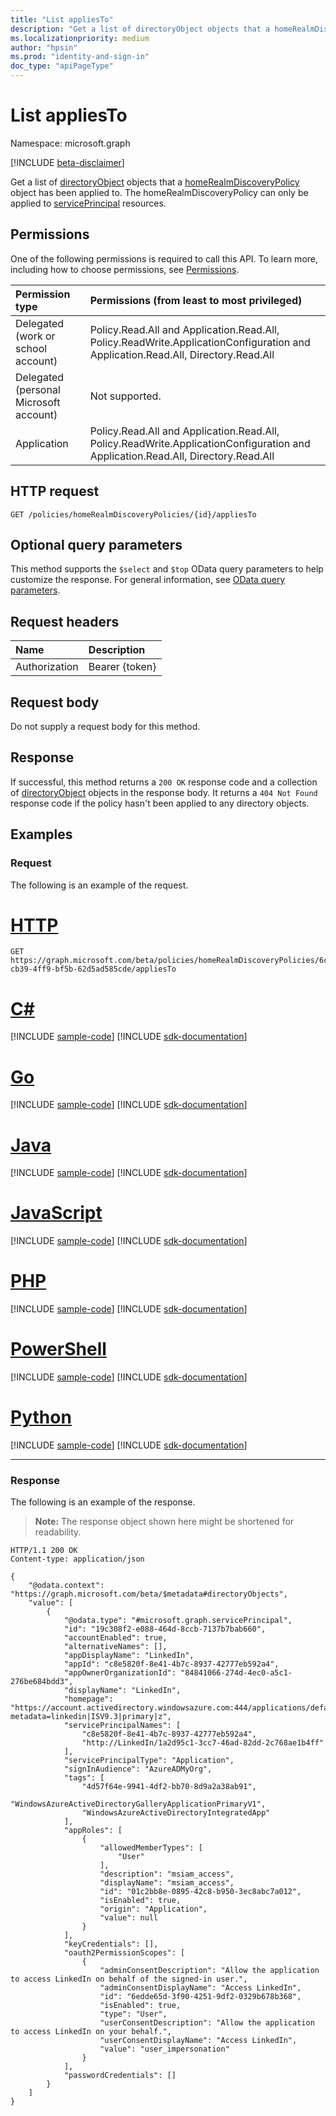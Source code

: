 ```yaml
---
title: "List appliesTo"
description: "Get a list of directoryObject objects that a homeRealmDiscoveryPolicy object has been applied to."
ms.localizationpriority: medium
author: "hpsin"
ms.prod: "identity-and-sign-in"
doc_type: "apiPageType"
---
```


# List appliesTo

Namespace: microsoft.graph

[!INCLUDE [beta-disclaimer](../../includes/beta-disclaimer.md)]

Get a list of [directoryObject](../resources/directoryObject.md) objects that a [homeRealmDiscoveryPolicy](../resources/homerealmdiscoverypolicy.md) object has been applied to. The homeRealmDiscoveryPolicy can only be applied to [servicePrincipal](../resources/serviceprincipal.md) resources.

## Permissions

One of the following permissions is required to call this API. To learn more, including how to choose permissions, see [Permissions](/graph/permissions-reference).

<!-- { "blockType": "ignored"  } // Note: Removing this line will result in the permissions autogeneration tool overwriting the table. -->
| Permission type                        | Permissions (from least to most privileged) |
|:---------------------------------------|:--------------------------------------------|
| Delegated (work or school account)     | Policy.Read.All and Application.Read.All, Policy.ReadWrite.ApplicationConfiguration and Application.Read.All, Directory.Read.All |
| Delegated (personal Microsoft account) | Not supported. |
| Application                            | Policy.Read.All and Application.Read.All, Policy.ReadWrite.ApplicationConfiguration and Application.Read.All, Directory.Read.All |

## HTTP request

<!-- { "blockType": "ignored" } -->

```http
GET /policies/homeRealmDiscoveryPolicies/{id}/appliesTo
```

## Optional query parameters

This method supports the `$select` and `$top` OData query parameters to help customize the response. For general information, see [OData query parameters](/graph/query-parameters).

## Request headers

| Name      |Description|
|:----------|:----------|
| Authorization | Bearer {token} |

## Request body

Do not supply a request body for this method.

## Response

If successful, this method returns a `200 OK` response code and a collection of [directoryObject](../resources/directoryobject.md) objects in the response body. It returns a `404 Not Found` response code if the policy hasn't been applied to any directory objects.

## Examples

### Request

The following is an example of the request.

# [HTTP](#tab/http)
<!-- {
  "blockType": "request",
  "name": "get_appliesto_2"
}-->

```msgraph-interactive
GET https://graph.microsoft.com/beta/policies/homeRealmDiscoveryPolicies/6c6f154f-cb39-4ff9-bf5b-62d5ad585cde/appliesTo
```

# [C#](#tab/csharp)
[!INCLUDE [sample-code](../includes/snippets/csharp/get-appliesto-2-csharp-snippets.md)]
[!INCLUDE [sdk-documentation](../includes/snippets/snippets-sdk-documentation-link.md)]

# [Go](#tab/go)
[!INCLUDE [sample-code](../includes/snippets/go/get-appliesto-2-go-snippets.md)]
[!INCLUDE [sdk-documentation](../includes/snippets/snippets-sdk-documentation-link.md)]

# [Java](#tab/java)
[!INCLUDE [sample-code](../includes/snippets/java/get-appliesto-2-java-snippets.md)]
[!INCLUDE [sdk-documentation](../includes/snippets/snippets-sdk-documentation-link.md)]

# [JavaScript](#tab/javascript)
[!INCLUDE [sample-code](../includes/snippets/javascript/get-appliesto-2-javascript-snippets.md)]
[!INCLUDE [sdk-documentation](../includes/snippets/snippets-sdk-documentation-link.md)]

# [PHP](#tab/php)
[!INCLUDE [sample-code](../includes/snippets/php/get-appliesto-2-php-snippets.md)]
[!INCLUDE [sdk-documentation](../includes/snippets/snippets-sdk-documentation-link.md)]

# [PowerShell](#tab/powershell)
[!INCLUDE [sample-code](../includes/snippets/powershell/get-appliesto-2-powershell-snippets.md)]
[!INCLUDE [sdk-documentation](../includes/snippets/snippets-sdk-documentation-link.md)]

# [Python](#tab/python)
[!INCLUDE [sample-code](../includes/snippets/python/get-appliesto-2-python-snippets.md)]
[!INCLUDE [sdk-documentation](../includes/snippets/snippets-sdk-documentation-link.md)]

---

### Response

The following is an example of the response.

> **Note:** The response object shown here might be shortened for readability.

<!-- {
  "blockType": "response",
  "truncated": true,
  "@odata.type": "microsoft.graph.directoryObject",
  "isCollection": true
} -->

```http
HTTP/1.1 200 OK
Content-type: application/json

{
    "@odata.context": "https://graph.microsoft.com/beta/$metadata#directoryObjects",
    "value": [
        {
            "@odata.type": "#microsoft.graph.servicePrincipal",
            "id": "19c308f2-e088-464d-8ccb-7137b7bab660",
            "accountEnabled": true,
            "alternativeNames": [],
            "appDisplayName": "LinkedIn",
            "appId": "c8e5820f-8e41-4b7c-8937-42777eb592a4",
            "appOwnerOrganizationId": "84841066-274d-4ec0-a5c1-276be684bdd3",
            "displayName": "LinkedIn",
            "homepage": "https://account.activedirectory.windowsazure.com:444/applications/default.aspx?metadata=linkedin|ISV9.3|primary|z",
            "servicePrincipalNames": [
                "c8e5820f-8e41-4b7c-8937-42777eb592a4",
                "http://LinkedIn/1a2d95c1-3cc7-46ad-82dd-2c768ae1b4ff"
            ],
            "servicePrincipalType": "Application",
            "signInAudience": "AzureADMyOrg",
            "tags": [
                "4d57f64e-9941-4df2-bb70-8d9a2a38ab91",
                "WindowsAzureActiveDirectoryGalleryApplicationPrimaryV1",
                "WindowsAzureActiveDirectoryIntegratedApp"
            ],
            "appRoles": [
                {
                    "allowedMemberTypes": [
                        "User"
                    ],
                    "description": "msiam_access",
                    "displayName": "msiam_access",
                    "id": "01c2bb8e-0895-42c8-b950-3ec8abc7a012",
                    "isEnabled": true,
                    "origin": "Application",
                    "value": null
                }
            ],
            "keyCredentials": [],
            "oauth2PermissionScopes": [
                {
                    "adminConsentDescription": "Allow the application to access LinkedIn on behalf of the signed-in user.",
                    "adminConsentDisplayName": "Access LinkedIn",
                    "id": "6edde65d-3f90-4251-9df2-0329b678b368",
                    "isEnabled": true,
                    "type": "User",
                    "userConsentDescription": "Allow the application to access LinkedIn on your behalf.",
                    "userConsentDisplayName": "Access LinkedIn",
                    "value": "user_impersonation"
                }
            ],
            "passwordCredentials": []
        }
    ]
}
```

<!-- uuid: 16cd6b66-4b1a-43a1-adaf-3a886856ed98
2019-02-04 14:57:30 UTC -->
<!-- {
  "type": "#page.annotation",
  "description": "List appliesTo",
  "keywords": "",
  "section": "documentation",
  "tocPath": ""
}-->

